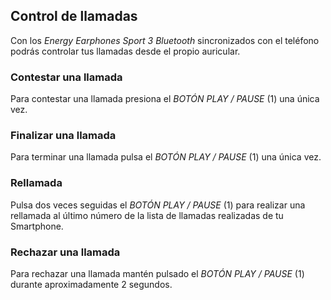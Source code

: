 ## Control de llamadas

Con los *Energy Earphones Sport 3 Bluetooth* sincronizados con el teléfono podrás controlar tus llamadas desde el propio auricular.

### Contestar una llamada
Para contestar una llamada presiona el *BOTÓN PLAY / PAUSE* (1) una única vez.

### Finalizar una llamada
Para terminar una llamada pulsa el *BOTÓN PLAY / PAUSE* (1) una única vez.

### Rellamada
Pulsa dos veces seguidas el *BOTÓN PLAY / PAUSE* (1) para realizar una rellamada al último número de la lista de llamadas realizadas de tu Smartphone.

### Rechazar una llamada 
Para rechazar una llamada mantén pulsado el *BOTÓN PLAY / PAUSE* (1) durante aproximadamente 2 segundos.
